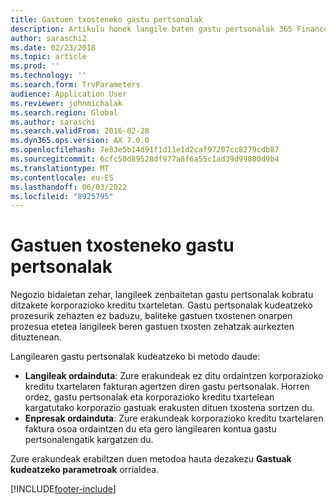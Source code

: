 ```yaml
---
title: Gastuen txosteneko gastu pertsonalak
description: Artikulu honek langile baten gastu pertsonalak 365 Finance-an Microsoft Dynamics erabiltzeko bi metodoak azaltzen ditu.
author: saraschi2
ms.date: 02/23/2018
ms.topic: article
ms.prod: ''
ms.technology: ''
ms.search.form: TrvParameters
audience: Application User
ms.reviewer: johnmichalak
ms.search.region: Global
ms.author: saraschi
ms.search.validFrom: 2016-02-28
ms.dyn365.ops.version: AX 7.0.0
ms.openlocfilehash: 7e83e5b14d91f1d11e1d2caf97207cc8279cdb87
ms.sourcegitcommit: 6cfc50d89528df977a8f6a55c1ad39d99800d9b4
ms.translationtype: MT
ms.contentlocale: eu-ES
ms.lasthandoff: 06/03/2022
ms.locfileid: "8925795"
---
```

# <a name="personal-expenses-on-an-expense-report"></a>Gastuen txosteneko gastu pertsonalak

Negozio bidaietan zehar, langileek zenbaitetan gastu pertsonalak kobratu ditzakete korporazioko kreditu txarteletan. Gastu pertsonalak kudeatzeko prozesurik zehazten ez baduzu, baliteke gastuen txostenen onarpen prozesua etetea langileek beren gastuen txosten zehatzak aurkezten dituztenean. 

Langilearen gastu pertsonalak kudeatzeko bi metodo daude:

- **Langileak ordainduta**: Zure erakundeak ez ditu ordaintzen korporazioko kreditu txartelaren fakturan agertzen diren gastu pertsonalak. Horren ordez, gastu pertsonalak eta korporazioko kreditu txartelean kargatutako korporazio gastuak erakusten dituen txostena sortzen du.
- **Enpresak ordainduta**: Zure erakundeak korporazioko kreditu txartelaren faktura osoa ordaintzen du eta gero langilearen kontua gastu pertsonalengatik kargatzen du.

Zure erakundeak erabiltzen duen metodoa hauta dezakezu **Gastuak kudeatzeko parametroak** orrialdea.


[!INCLUDE[footer-include](../includes/footer-banner.md)]